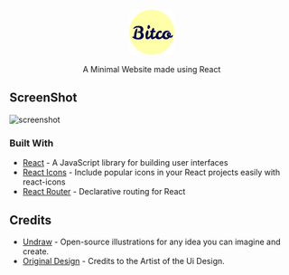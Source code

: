 <!-- PROJECT LOGO -->
<br />
<p align="center">
  <a href="https://github.com/othneildrew/Best-README-Template">
    <img src="https://github.com/AndroShivam/react-minimal-website/blob/main/public/android-chrome-512x512.png" alt="Logo" width="80" height="80">
  </a>

  <p align="center">
    A Minimal Website made using React
  </p>
  </p>


<!-- ABOUT THE PROJECT -->
## ScreenShot
![screenshot](https://user-images.githubusercontent.com/52043419/100610261-6377a200-3335-11eb-8420-98a2bf93cf79.png)

### Built With
* [React](https://github.com/facebook/react/) - A JavaScript library for building user interfaces
* [React Icons](https://react-icons.github.io/react-icons/) - Include popular icons in your React projects easily with react-icons
* [React Router](https://github.com/ReactTraining/react-router) - Declarative routing for React

## Credits 
* [Undraw](https://undraw.co/) - Open-source illustrations for any idea you can imagine and create.
* [Original Design](https://www.pinterest.com/pin/501025527299073492/sent/?invite_code=33761d13caaf4f5a963015196fd8d226&sender=781374741507303357&sfo=1) - Credits to the Artist of the Ui Design.

